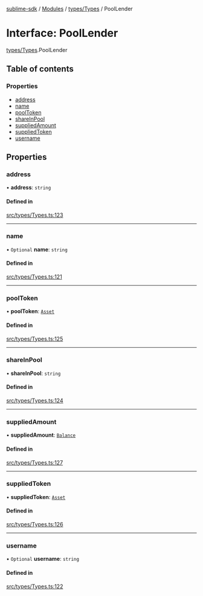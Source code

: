 [sublime-sdk](../README.md) / [Modules](../modules.md) / [types/Types](../modules/types_Types.md) / PoolLender

# Interface: PoolLender

[types/Types](../modules/types_Types.md).PoolLender

## Table of contents

### Properties

- [address](types_Types.PoolLender.md#address)
- [name](types_Types.PoolLender.md#name)
- [poolToken](types_Types.PoolLender.md#pooltoken)
- [shareInPool](types_Types.PoolLender.md#shareinpool)
- [suppliedAmount](types_Types.PoolLender.md#suppliedamount)
- [suppliedToken](types_Types.PoolLender.md#suppliedtoken)
- [username](types_Types.PoolLender.md#username)

## Properties

### address

• **address**: `string`

#### Defined in

[src/types/Types.ts:123](https://github.com/sublime-finance/sublime-sdk/blob/711fd4e/src/types/Types.ts#L123)

___

### name

• `Optional` **name**: `string`

#### Defined in

[src/types/Types.ts:121](https://github.com/sublime-finance/sublime-sdk/blob/711fd4e/src/types/Types.ts#L121)

___

### poolToken

• **poolToken**: [`Asset`](types_Types.Asset.md)

#### Defined in

[src/types/Types.ts:125](https://github.com/sublime-finance/sublime-sdk/blob/711fd4e/src/types/Types.ts#L125)

___

### shareInPool

• **shareInPool**: `string`

#### Defined in

[src/types/Types.ts:124](https://github.com/sublime-finance/sublime-sdk/blob/711fd4e/src/types/Types.ts#L124)

___

### suppliedAmount

• **suppliedAmount**: [`Balance`](types_Types.Balance.md)

#### Defined in

[src/types/Types.ts:127](https://github.com/sublime-finance/sublime-sdk/blob/711fd4e/src/types/Types.ts#L127)

___

### suppliedToken

• **suppliedToken**: [`Asset`](types_Types.Asset.md)

#### Defined in

[src/types/Types.ts:126](https://github.com/sublime-finance/sublime-sdk/blob/711fd4e/src/types/Types.ts#L126)

___

### username

• `Optional` **username**: `string`

#### Defined in

[src/types/Types.ts:122](https://github.com/sublime-finance/sublime-sdk/blob/711fd4e/src/types/Types.ts#L122)

